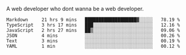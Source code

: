 A web developer who dont wanna be a web developer.

<!--START_SECTION:waka-->

```text
Markdown     21 hrs 9 mins   ███████████████████▓░░░░░   78.19 %
TypeScript   3 hrs 17 mins   ███░░░░░░░░░░░░░░░░░░░░░░   12.16 %
JavaScript   2 hrs 27 mins   ██▒░░░░░░░░░░░░░░░░░░░░░░   09.06 %
JSON         4 mins          ░░░░░░░░░░░░░░░░░░░░░░░░░   00.26 %
Text         3 mins          ░░░░░░░░░░░░░░░░░░░░░░░░░   00.19 %
YAML         1 min           ░░░░░░░░░░░░░░░░░░░░░░░░░   00.12 %
```

<!--END_SECTION:waka-->
